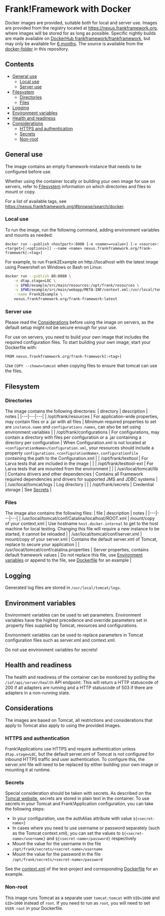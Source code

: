 # Frank!Framework with Docker

Docker images are provided, suitable both for local and server use. Images are provided from the registry located at https://nexus.frankframework.org, where images will be stored for as long as possible. 
Specific nightly builds are made available on [DockerHub frankframework/frankframework](https://hub.docker.com/r/frankframework/frankframework), but may only be available for [6 months](https://www.docker.com/blog/scaling-dockers-business-to-serve-millions-more-developers-storage/).
The source is available from the [docker-folder](docker/Tomcat) in this repository.

## Contents

- [General use](#General-use)
  - [Local use](#Local-use)
  - [Server use](#Server-use)
- [Filesystem](#Filesystem)
  - [Directories](#Directories)
  - [Files](#Files)
- [Logging](#Logging)
- [Environment variables](#Environment-variables)
- [Health and readiness](#Health-and-readiness)
- [Considerations](#Considerations)
  - [HTTPS and authentication](#HTTPS-and-authentication)
  - [Secrets](#Secrets)
  - [Non-root](#Non-root)


## General use

The image contains an empty framework-instance that needs to be configured before use.

Whether using the container locally or building your own image for use on servers, refer to [Filesystem](#Filesystem) information on which directories and files to mount or copy.

For a list of available tags, see https://nexus.frankframework.org/#browse/search/docker.

### Local use

To run the image, run the following command, adding environment variables and mounts as needed:

`docker run --publish <hostport>:8080 [-e <name>=<value>] [-v <source>:<target>[:<options>]] --name <name> nexus.frankframework.org/frank-framework[:<tag>]`

For example, to run Frank2Example on http://localhost with the latest image using Powershell on Windows or Bash on Linux:

```bash
docker run --publish 80:8080 \
	-e dtap.stage=LOC \
	-v $PWD/example/src/main/resources:/opt/frank/resources \
	-v $PWD/example/src/main/webapp/META-INF/context.xml:/usr/local/tomcat/conf/Catalina/localhost/ROOT.xml \
	--name Frank2Example \
	nexus.frankframework.org/frank-framework:latest
```

### Server use

Please read the [Considerations](#Considerations) before using the image on servers, as the default setup might not be secure enough for your use.

For use on servers, you need to build your own image that includes the required configuration files. To start building your own image, start your Dockerfile with:

`FROM nexus.frankframework.org/frank-framework[:<tag>]`

Use `COPY --chown=tomcat` when copying files to ensure that tomcat can use the files.

## Filesystem

### Directories

The image contains the following directories:
| directory | description | notes |
|---|---|---|
| /opt/frank/resources | For application-wide properties, may contain files or a .jar with all files | Minimum required properties to set are `instance.name` and `configurations.names`, can also be set using environment variables |
| /opt/frank/configurations | For configurations, may contain a directory with files per configuration or a .jar containing a directory per configuration | When Configuration.xml is not located at `<configurationName>/Configuration.xml`, your resources should include a property `configurations.<configurationName>.configurationFile` containing the path to the Configuration.xml |
| /opt/frank/testtool | For Larva tests that are included in the image | |
| /opt/frank/testtool-ext | For Larva tests that are mounted from the environment | |
| /usr/local/tomcat/lib | Contains drivers and other dependencies | Contains all Framework required dependencies and drivers for supported JMS and JDBC systems |
| /usr/local/tomcat/logs | Log directory | |
| /opt/frank/secrets | Credential storage | See [Secrets](#Secrets) |

### Files

The image also contains the following files:
| file | description | notes |
|---|---|---|
| /usr/local/tomcat/conf/Catalina/localhost/ROOT.xml | mount/copy of your context.xml | Use hostname `host.docker.internal` to get to the host machine for local testing. Changing this file will require a new instance to be started, it cannot be reloaded |
| /usr/local/tomcat/conf/server.xml | mount/copy of your server.xml | Contains the default server.xml of Tomcat, replace to secure your application |
| /usr/local/tomcat/conf/catalina.properties | Server properties, contains default framework values | Do not replace this file, use [Environment variables](#Environment-variables) or append to the file, see [Dockerfile](docker/appserver/Tomcat/Dockerfile) for an example |

## Logging

Generated log files are stored in `/usr/local/tomcat/logs`.

## Environment variables

Environment variables can be used to set parameters. Environment variables have the highest precedence and override parameters set in .property files supplied by Tomcat, resources and configurations.

Environment variables can be used to replace parameters in Tomcat configuration files such as server.xml and context.xml.

Do not use environment variables for secrets!

## Health and readiness

The health and readiness of the container can be monitored by polling the `/iaf/api/server/health` API endpoint. This will return a HTTP statuscode of 200 if all adapters are running and a HTTP statuscode of 503 if there are adapters in a non-running state.

## Considerations

The images are based on Tomcat, all restrictions and considerations that apply to Tomcat also apply to using the provided images.

### HTTPS and authentication

Frank!Applications use HTTPS and require authentication unless `dtap.stage=LOC`, but the default server.xml of Tomcat is not configured for inbound HTTPS traffic and user authentication. To configure this, the server.xml file will need to be replaced by either building your own image or mounting it at runtime.

### Secrets

Special consideration should be taken with secrets. As described on the [Tomcat website](https://cwiki.apache.org/confluence/display/TOMCAT/Password), secrets are stored in plain text in the container. To use secrets in your Tomcat and Frank!Application configuration, you can take the following steps:
- In your configuration, use the authAlias attribute with value `${<secret-name>}` 
- In cases where you need to use username or password separately (such as the Tomcat context.xml), you can set the values to `${<secret-name>/username}` and `${<secret-name>/password}` respectively
- Mount the value for the username in the file `/opt/frank/secrets/<secret-name>/username`
- Mount the value for the password in the file `/opt/frank/secrets/<secret-name>/password`

See the [context.xml](test/src/main/webapp/META-INF/context.xml) of the test-project and corresponding [Dockerfile](docker/appserver/Tomcat/test/Dockerfile) for an example.

### Non-root

This image runs Tomcat as a separate user `tomcat:tomcat` with `UID=1000` and `GID=1000` instead of `root`. If you need to run as `root`, you will need to set `USER root` in your Dockerfile.

